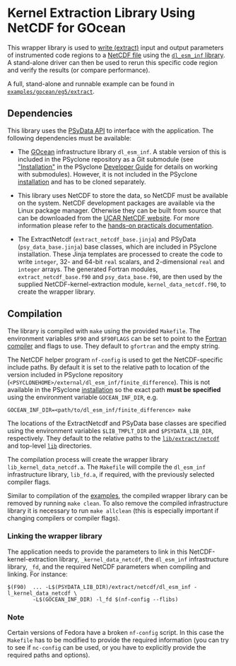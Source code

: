 # Kernel Extraction Library Using NetCDF for GOcean

This wrapper library is used to [write (extract)](
https://psyclone.readthedocs.io/en/stable/psyke.html)
input and output parameters of instrumented code regions to a [NetCDF file](
https://psyclone.readthedocs.io/en/stable/psyke.html#netcdf-extraction-example)
using the [``dl_esm_inf`` library](https://github.com/stfc/dl_esm_inf).
A stand-alone driver can then be used to rerun this specific code region and
verify the results (or compare performance).

A full, stand-alone and runnable example can be found in
[``examples/gocean/eg5/extract``](
https://github.com/stfc/PSyclone/tree/master/examples/gocean/eg5/extract).

## Dependencies

This library uses the [PSyData API](
https://psyclone.readthedocs.io/en/stable/psy_data.html) to interface with
the application. The following dependencies must be available:

- The [GOcean](https://psyclone.readthedocs.io/en/latest/gocean1p0.html)
  infrastructure library ``dl_esm_inf``. A stable version of this is included
  in the PSyclone repository as a Git submodule (see ["Installation"](
  https://psyclone-dev.readthedocs.io/en/stable/working_practises.html#dev-installation)
  in the PSyclone [Developer Guide](
  https://psyclone-dev.readthedocs.io/en/stable) for details on working with
  submodules). However, it is not included in the PSyclone [installation](
  ./../../../README.md#installation) and has to be cloned separately.

- This library uses NetCDF to store the data, so NetCDF must
  be available on the system. NetCDF development packages are available via
  the Linux package manager. Otherwise they can be built from source that
  can be downloaded from the [UCAR NetCDF website](
  https://www.unidata.ucar.edu/software/netcdf). For more information please
  refer to the [hands-on practicals documentation](
  https://github.com/stfc/PSyclone/tree/master/tutorial/practicals#netcdf-library-lfric-examples).

- The ExtractNetcdf (``extract_netcdf_base.jinja``) and PSyData
  (``psy_data_base.jinja``) base classes, which are included in PSyclone
  installation. These Jinja templates are processed to create the
  code to write ``integer``, 32- and 64-bit ``real`` scalars, and
  2-dimensional ``real`` and ``integer`` arrays. The generated Fortran
  modules, ``extract_netcdf_base.f90`` and ``psy_data_base.f90``, are
  then used by the supplied NetCDF-kernel-extraction module,
  ``kernel_data_netcdf.f90``, to create the wrapper library.

## Compilation

The library is compiled with ``make`` using the provided ``Makefile``. The
environment variables ``$F90`` and ``$F90FLAGS`` can be set to point to the
[Fortran compiler](./../../../README.md#compilation) and flags to use. They
default to ``gfortran`` and the empty string.

The NetCDF helper program ``nf-config`` is used to get the NetCDF-specific
include paths. By default it is set to the relative path to location of
the version included in PSyclone repository
(``<PSYCLONEHOME>/external/dl_esm_inf/finite_difference``). This is not
available in the PSyclone [installation](./../../../README.md#installation)
so the exact path **must be specified** using the environment variable
``GOCEAN_INF_DIR``, e.g.

```shell
GOCEAN_INF_DIR=<path/to/dl_esm_inf/finite_difference> make
```

The locations of the ExtractNetcdf and PSyData base classes are
specified using the environment variables ``$LIB_TMPLT_DIR`` and
``$PSYDATA_LIB_DIR``, respectively. They default to the relative paths to
the [``lib/extract/netcdf``](./../) and top-level [``lib``](./../../../)
directories.

The compilation process will create the wrapper library
``lib_kernel_data_netcdf.a``. The ``Makefile`` will compile the
``dl_esm_inf`` infrastructure library, ``lib_fd.a``, if required, with the
previously selected compiler flags.

Similar to compilation of the [examples](
https://psyclone.readthedocs.io/en/latest/examples.html#compilation), the
compiled wrapper library can be removed by running ``make clean``. To also
remove the compiled infrastructure library it is necessary to run
``make allclean`` (this is especially important if changing compilers
or compiler flags).

### Linking the wrapper library

The application needs to provide the parameters to link in this
NetCDF-kernel-extraction library, ``_kernel_data_netcdf``, the ``dl_esm_inf``
infrastructure library, ``_fd``,  and the required NetCDF parameters when
compiling and linking. For instance:

```shell
$(F90)  ... -L$(PSYDATA_LIB_DIR)/extract/netcdf/dl_esm_inf -l_kernel_data_netcdf \
        -L$(GOCEAN_INF_DIR) -l_fd $(nf-config --flibs)
```

### Note

Certain versions of Fedora have a broken ``nf-config`` script. In
this case the ``Makefile`` has to be modified to provide the required
information (you can try to see if ``nc-config`` can be used,
or you have to explicitly provide the required paths and options).

<!--
## Licence

-------------------------------------------------------------------------------

BSD 3-Clause License

Copyright (c) 2020-2021, Science and Technology Facilities Council.
All rights reserved.

Redistribution and use in source and binary forms, with or without
modification, are permitted provided that the following conditions are met:

* Redistributions of source code must retain the above copyright notice, this
  list of conditions and the following disclaimer.

* Redistributions in binary form must reproduce the above copyright notice,
  this list of conditions and the following disclaimer in the documentation
  and/or other materials provided with the distribution.

* Neither the name of the copyright holder nor the names of its
  contributors may be used to endorse or promote products derived from
  this software without specific prior written permission.

THIS SOFTWARE IS PROVIDED BY THE COPYRIGHT HOLDERS AND CONTRIBUTORS
"AS IS" AND ANY EXPRESS OR IMPLIED WARRANTIES, INCLUDING, BUT NOT
LIMITED TO, THE IMPLIED WARRANTIES OF MERCHANTABILITY AND FITNESS
FOR A PARTICULAR PURPOSE ARE DISCLAIMED. IN NO EVENT SHALL THE
COPYRIGHT HOLDER OR CONTRIBUTORS BE LIABLE FOR ANY DIRECT, INDIRECT,
INCIDENTAL, SPECIAL, EXEMPLARY, OR CONSEQUENTIAL DAMAGES (INCLUDING,
BUT NOT LIMITED TO, PROCUREMENT OF SUBSTITUTE GOODS OR SERVICES;
LOSS OF USE, DATA, OR PROFITS; OR BUSINESS INTERRUPTION) HOWEVER
CAUSED AND ON ANY THEORY OF LIABILITY, WHETHER IN CONTRACT, STRICT
LIABILITY, OR TORT (INCLUDING NEGLIGENCE OR OTHERWISE) ARISING IN
ANY WAY OUT OF THE USE OF THIS SOFTWARE, EVEN IF ADVISED OF THE
POSSIBILITY OF SUCH DAMAGE.

-------------------------------------------------------------------------------
Authors: J. Henrichs, Bureau of Meteorology,
         I. Kavcic, Met Office
-->
